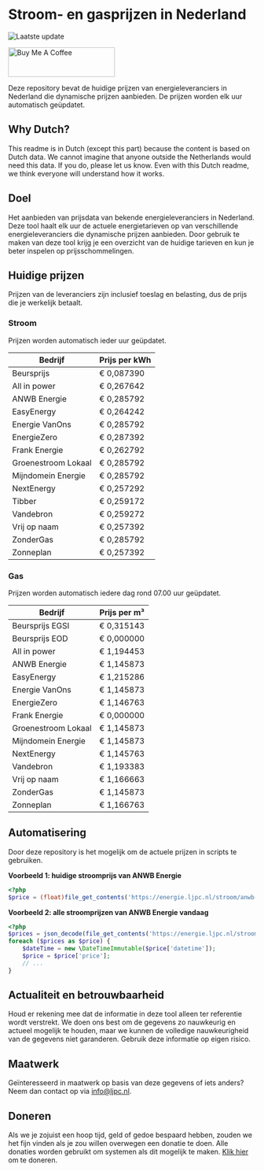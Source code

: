 # Stroom- en gasprijzen in Nederland

![Laatste update](https://img.shields.io/badge/laatste%20update-2024--07--09%2022%3A00%20CET-brightgreen)

<a href="https://www.buymeacoffee.com/Lars-" target="_blank"><img src="https://cdn.buymeacoffee.com/buttons/v2/default-orange.png" alt="Buy Me A Coffee" height="60" style="height: 60px !important;width: 217px !important;" ></a>

Deze repository bevat de huidige prijzen van energieleveranciers in Nederland die dynamische prijzen aanbieden. De prijzen worden elk uur automatisch geüpdatet.

## Why Dutch?

This readme is in Dutch (except this part) because the content is based on Dutch data. We cannot imagine that anyone outside the Netherlands would need this data. If you do, please let us know. Even with this Dutch readme, we think
everyone will understand how it works.

## Doel

Het aanbieden van prijsdata van bekende energieleveranciers in Nederland. Deze tool haalt elk uur de actuele energietarieven op van verschillende energieleveranciers die dynamische prijzen aanbieden. Door gebruik te maken van deze tool
krijg je een overzicht van de huidige tarieven en kun je beter inspelen op prijsschommelingen.

## Huidige prijzen

Prijzen van de leveranciers zijn inclusief toeslag en belasting, dus de prijs die je werkelijk betaalt.

### Stroom

Prijzen worden automatisch ieder uur geüpdatet.

 Bedrijf | Prijs per kWh 
---------|---------------
Beursprijs | € 0,087390
All in power | € 0,267642
ANWB Energie | € 0,285792
EasyEnergy | € 0,264242
Energie VanOns | € 0,285792
EnergieZero | € 0,287392
Frank Energie | € 0,262792
Groenestroom Lokaal | € 0,285792
Mijndomein Energie | € 0,285792
NextEnergy | € 0,257292
Tibber | € 0,259172
Vandebron | € 0,259272
Vrij op naam | € 0,257392
ZonderGas | € 0,285792
Zonneplan | € 0,257392


### Gas

Prijzen worden automatisch iedere dag rond 07.00 uur geüpdatet.

 Bedrijf | Prijs per m³ 
---------|--------------
Beursprijs EGSI | € 0,315143
Beursprijs EOD | € 0,000000
All in power | € 1,194453
ANWB Energie | € 1,145873
EasyEnergy | € 1,215286
Energie VanOns | € 1,145873
EnergieZero | € 1,146763
Frank Energie | € 0,000000
Groenestroom Lokaal | € 1,145873
Mijndomein Energie | € 1,145873
NextEnergy | € 1,145763
Vandebron | € 1,193383
Vrij op naam | € 1,166663
ZonderGas | € 1,145873
Zonneplan | € 1,166763


## Automatisering

Door deze repository is het mogelijk om de actuele prijzen in scripts te gebruiken.

**Voorbeeld 1: huidige stroomprijs van ANWB Energie**

```php
<?php
$price = (float)file_get_contents('https://energie.ljpc.nl/stroom/anwb-energie-nu.txt');

```

**Voorbeeld 2: alle stroomprijzen van ANWB Energie vandaag**

```php
<?php
$prices = json_decode(file_get_contents('https://energie.ljpc.nl/stroom/all-in-power-vandaag.json'),true);
foreach ($prices as $price) {
    $dateTime = new \DateTimeImmutable($price['datetime']);
    $price = $price['price'];
    // ...
}
```

## Actualiteit en betrouwbaarheid

Houd er rekening mee dat de informatie in deze tool alleen ter referentie wordt verstrekt. We doen ons best om de gegevens zo nauwkeurig en actueel mogelijk te houden, maar we kunnen de volledige nauwkeurigheid van de gegevens niet
garanderen. Gebruik deze informatie op eigen risico.

## Maatwerk

Geïnteresseerd in maatwerk op basis van deze gegevens of iets anders? Neem dan contact op
via [info@ljpc.nl](mailto:info@ljpc.nl?subject=Energie%20prijzen).

## Doneren

Als we je zojuist een hoop tijd, geld of gedoe bespaard hebben, zouden we het fijn vinden als je zou willen overwegen een
donatie te doen. Alle donaties worden gebruikt om systemen als dit mogelijk te
maken. [Klik hier](https://www.buymeacoffee.com/Lars-) om te doneren.
